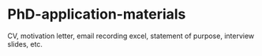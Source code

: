 # PhD-application-materials
CV, motivation letter, email recording excel, statement of purpose, interview slides, etc.
